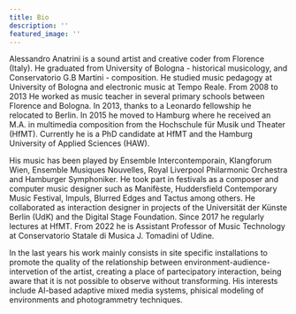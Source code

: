 ```yaml
---
title: Bio
description: ''
featured_image: ''
---
```



Alessandro Anatrini is a sound artist and creative coder from Florence (Italy). He graduated from University of Bologna - historical musicology, and Conservatorio G.B Martini - composition. He studied music pedagogy at University of Bologna and electronic music at Tempo Reale.
From 2008 to 2013 He worked as music teacher in several primary schools between Florence and Bologna. In 2013, thanks to a Leonardo fellowship he relocated to Berlin. In 2015 he moved to Hamburg where he received an M.A. in multimedia composition from the Hochschule für Musik und Theater (HfMT). Currently he is a PhD candidate at HfMT and the Hamburg University of Applied Sciences (HAW).


His music has been played by Ensemble Intercontemporain, Klangforum Wien, Ensemble Musiques Nouvelles, Royal Liverpool Philarmonic Orchestra and Hamburger Symphoniker. He took part in festivals as a composer and computer music designer such as Manifèste, Huddersfield Contemporary Music Festival, Impuls, Blurred Edges and Tactus among others.
He collaborated as interaction designer in projects of the Universität der Künste Berlin (UdK) and the Digital Stage Foundation. Since 2017 he regularly lectures at HfMT. From 2022 he is Assistant Professor of Music Technology at Conservatorio Statale di Musica J. Tomadini of Udine.


In the last years his work mainly consists in site specific installations to promote the quality of the relationship between environment-audience-intervetion of the artist, creating a place of partecipatory interaction, being aware that it is not possible to observe without transforming.
His interests include AI-based adaptive mixed media systems, phisical modeling of environments and photogrammetry techniques.